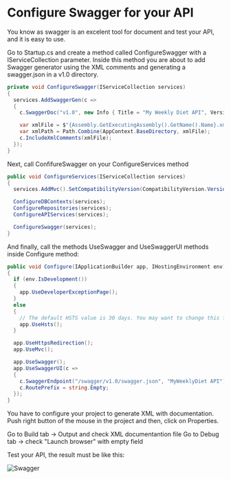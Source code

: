 # Configure Swagger for your API

You know as swagger is an excelent tool for document and test your API, and it is easy to use.

Go to Startup.cs and create a method called ConfigureSwagger with a IServiceCollection parameter. Inside this method you are about to add Swagger generator using the XML comments and generating a swagger.json in a v1.0 directory.

```C#
private void ConfigureSwagger(IServiceCollection services)
{
  services.AddSwaggerGen(c =>
  {
    c.SwaggerDoc("v1.0", new Info { Title = "My Weekly Diet API", Version = "v1.0" });

    var xmlFile = $"{Assembly.GetExecutingAssembly().GetName().Name}.xml";
    var xmlPath = Path.Combine(AppContext.BaseDirectory, xmlFile);
    c.IncludeXmlComments(xmlFile);
  });
}
```

Next, call ConfifureSwagger on your ConfigureServices method

```C#
public void ConfigureServices(IServiceCollection services)
{
  services.AddMvc().SetCompatibilityVersion(CompatibilityVersion.Version_2_2);

  ConfigureDBContexts(services);
  ConfigureRepositories(services);
  ConfigureAPIServices(services);

  ConfigureSwagger(services);
}
```

And finally, call the methods UseSwagger and UseSwaggerUI methods inside Configure method:

```C#
public void Configure(IApplicationBuilder app, IHostingEnvironment env)
{
  if (env.IsDevelopment())
  {
    app.UseDeveloperExceptionPage();
  }
  else
  {
    // The default HSTS value is 30 days. You may want to change this for production scenarios, see https://aka.ms/aspnetcore-hsts.
    app.UseHsts();
  }

  app.UseHttpsRedirection();
  app.UseMvc();

  app.UseSwagger();
  app.UseSwaggerUI(c =>
  {
    c.SwaggerEndpoint("/swagger/v1.0/swagger.json", "MyWeeklyDiet API");
    c.RoutePrefix = string.Empty;
  });
}
```

You have to configure your project to generate XML with documentation. Push right button of the mouse in the project and then, click on Properties.

Go to Build tab -> Output and check XML documentantion file
Go to Debug tab -> check "Launch browser" with empty field 

Test your API, the result must be like this:

![Swagger](https://danielasensiolabs.blob.core.windows.net/myweeklydietlab/01_Configure_Swagger.png)
